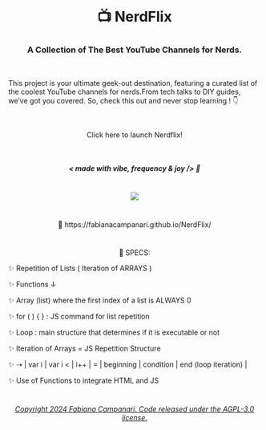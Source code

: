 

<br>

# <p align="center"> 📺  NerdFlix </p>

### <p align="center">  **A Collection of The Best YouTube Channels for Nerds.** </p>

<br>

This project is your ultimate geek-out destination, featuring a curated list of the coolest YouTube channels for nerds.From tech talks to DIY guides, we’ve got you covered. So, check this out and never stop learning ! 👇

<br>

<p align="center"> Click here to launch Nerdflix! </p>

<br>



 ##### <p align="center"> ***< made with vibe, frequency & joy />*** 🪬</p> 
 


#

<p align="center">
 <img src="https://user-images.githubusercontent.com/113218619/226062306-29584c23-eee9-4c51-9e15-d1364eed1a2a.png" /> 
  </p>
  
#
  
<p align="center"> 🚀 https://fabianacampanari.github.io/NerdFlix/ </p>

#
 
<p align="center"> 📌 SPECS: </p>

✨ Repetition of Lists ( Iteration of ARRAYS ) </p>

✨ Functions ↓ </p>

✨ Array (list) where the first index of a list is ALWAYS 0 </p>

✨ for ( ) { } : JS command for list repetition </p>

✨ Loop : main structure that determines if it is executable or not </p>

✨ Iteration of Arrays = JS Repetition Structure </p>

✨ ⇢ | var i | var i < | i++ | = | beginning | condition | end (loop iteration) | </p>

✨ Use of Functions to integrate HTML and JS </p>

#


 ###### <p align="center"> [Copyright 2024 Fabiana Campanari. Code released under the  AGPL-3.0 license.](https://github.com/FabianaCampanari/NerdFlix/blob/b98cfb2cb20d928bf998d4c9b966f2b25000144f/LICENSE)

 




